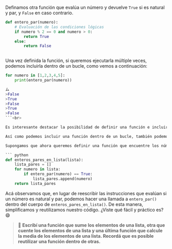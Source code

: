 Definamos otra función que evalúa un número y devuelve `True` si es natural y par, y `False` en caso contrario.

``` python
def entero_par(numero):
    # Evaluación de las condiciones lógicas
    if numero % 2 == 0 and numero > 0:
        return True
    else:
        return False
  
```

Una vez definida la función, si queremos ejecutarla múltiple veces, podemos incluirla dentro de un bucle, como vemos a continuación:

``` python
for numero in [1,2,3,4,5]:
    print(entero_par(numero))

ム
>False
>True
>False
>True
>False
```<br>

Es interesante destacar la posibilidad de definir una función e incluirla en ditintas estructuras. Aquí es donde se ve la potencia de las funciones y cómo nos permiten facilitar la escritura del código.<br>

Así como podemos incluir una función dentro de un bucle, también podemos incluir funciones dentro de otras funciones. 🤯 ¿Suena raro? ¡Ya vas a ver que es más sencillo de lo que parece!<br>

Supongamos que ahora queremos definir una función que encuentre los números enteros y pares de una lista y los guarde en otra lista. Para esto, podemos aprovechar la función `entero_par()`, que ya habíamos definido anteriormente.<br>

``` python
def enteros_pares_en_lista(lista):
    lista_pares = []
    for numero in lista:
        if entero_par(numero) == True:
            lista_pares.append(numero)
    return lista_pares
```

Acá observamos que, en lugar de reescribir las instrucciones que evalúan si un número es natural y par, podemos hacer una llamada a `entero_par()` dentro del cuerpo de `enteros_pares_en_lista()`. De esta manera, simplificamos y reutilizamos nuestro código. ¿Viste qué fácil y práctico es? :smile:

> :memo: **Escribí una función que sume los elementos de una lista, otra que cuente los elementos de una lista y una última función que calcule la media de los elementos de una lista. Recordá que es posible reutilizar una función dentro de otras.**